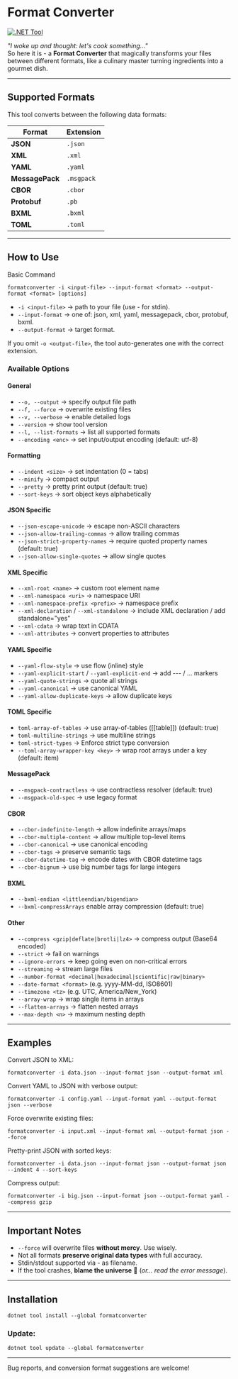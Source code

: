 # Format Converter

[![.NET Tool](https://img.shields.io/badge/.NET-Tool-blue)](https://www.nuget.org/packages/formatconverter)

*"I woke up and thought: let's cook something..."*  
So here it is - a **Format Converter** that magically transforms your files between different formats, like a culinary master turning ingredients into a gourmet dish.

---

## Supported Formats

This tool converts between the following data formats:

| Format       | Extension   |
|--------------|-------------|
| **JSON**     | `.json`     |
| **XML**      | `.xml`      |
| **YAML**     | `.yaml`     |
| **MessagePack** | `.msgpack` |
| **CBOR**     | `.cbor`     |
| **Protobuf**   | `.pb`  |
| **BXML**   | `.bxml`  |
| **TOML**   | `.toml`   |

---

## How to Use

Basic Command
```
formatconverter -i <input-file> --input-format <format> --output-format <format> [options]
```
- `-i <input-file>` → path to your file (use - for stdin).
- `--input-format` → one of: json, xml, yaml, messagepack, cbor, protobuf, bxml.
- `--output-format` → target format.

If you omit `-o <output-file>`, the tool auto-generates one with the correct extension.

### Available Options
#### General

- `--o, --output` → specify output file path
- `--f, --force` → overwrite existing files
- `--v, --verbose` → enable detailed logs
- `--version` → show tool version
- `--l, --list-formats` → list all supported formats
- `--encoding <enc>` → set input/output encoding (default: utf-8)
#### Formatting

- `--indent <size>` → set indentation (0 = tabs)
- `--minify` → compact output
- `--pretty` → pretty print output (default: true)
- `--sort-keys` → sort object keys alphabetically
#### JSON Specific

- `--json-escape-unicode` → escape non-ASCII characters
- `--json-allow-trailing-commas` → allow trailing commas
- `--json-strict-property-names` → require quoted property names (default: true)
- `--json-allow-single-quotes` → allow single quotes
#### XML Specific

- `--xml-root <name>` → custom root element name
- `--xml-namespace <uri>` → namespace URI
- `--xml-namespace-prefix <prefix>` → namespace prefix
- `--xml-declaration` / `--xml-standalone` → include XML declaration / add standalone="yes"
- `--xml-cdata` → wrap text in CDATA
- `--xml-attributes` → convert properties to attributes
#### YAML Specific

- `--yaml-flow-style` → use flow (inline) style
- `--yaml-explicit-start` / `--yaml-explicit-end` → add --- / ... markers
- `--yaml-quote-strings` → quote all strings
- `--yaml-canonical` → use canonical YAML
- `--yaml-allow-duplicate-keys` → allow duplicate keys
#### TOML Specific

- `toml-array-of-tables` → use array-of-tables ([[table]]) (default: true)
- `toml-multiline-strings` → use multiline strings
- `toml-strict-types` → Enforce strict type conversion
- `--toml-array-wrapper-key <key>` → wrap root arrays under a key (default: item)

#### MessagePack
- `--msgpack-contractless` → use contractless resolver (default: true)
- `--msgpack-old-spec` → use legacy format

#### CBOR
- `--cbor-indefinite-length` → allow indefinite arrays/maps
- `--cbor-multiple-content` → allow multiple top-level items
- `--cbor-canonical` → use canonical encoding
- `--cbor-tags` → preserve semantic tags
- `--cbor-datetime-tag` → encode dates with CBOR datetime tags
- `--cbor-bignum` → use big number tags for large integers

#### BXML
- `--bxml-endian <littleendian/bigendian>`
- `--bxml-compressArrays` enable array compression (default: true)

#### Other

- `--compress <gzip|deflate|brotli|lz4>` → compress output (Base64 encoded)
- `--strict` → fail on warnings
- `--ignore-errors` → keep going even on non-critical errors
- `--streaming` → stream large files
- `--number-format <decimal|hexadecimal|scientific|raw|binary>`
- `--date-format <format>` (e.g. yyyy-MM-dd, ISO8601)
- `--timezone <tz>` (e.g. UTC, America/New_York)
- `--array-wrap` → wrap single items in arrays
- `--flatten-arrays` → flatten nested arrays
- `--max-depth <n>` → maximum nesting depth
---
## Examples

Convert JSON to XML:
```
formatconverter -i data.json --input-format json --output-format xml
```

Convert YAML to JSON with verbose output:
```
formatconverter -i config.yaml --input-format yaml --output-format json --verbose
```

Force overwrite existing files:
```
formatconverter -i input.xml --input-format xml --output-format json --force
```

Pretty-print JSON with sorted keys:
```
formatconverter -i data.json --input-format json --output-format json --indent 4 --sort-keys
```

Compress output:
```
formatconverter -i big.json --input-format json --output-format yaml --compress gzip
```
---

## Important Notes
- `--force` will overwrite files **without mercy**. Use wisely.
- Not all formats **preserve original data types** with full accuracy.
- Stdin/stdout supported via - as filename.
- If the tool crashes, **blame the universe** 🌌 (*or... read the error message*).
---

## Installation
```
dotnet tool install --global formatconverter
```

### Update:
```
dotnet tool update --global formatconverter
```
---
Bug reports, and conversion format suggestions are welcome!
